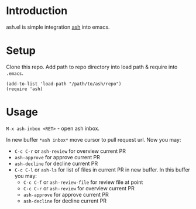 # Introduction

ash.el is simple integration [ash](https://github.com/seletskiy/ash)
into emacs.

# Setup

Clone this repo. Add path to repo directory into load path & require
into `.emacs`.

```elisp
(add-to-list 'load-path "/path/to/ash/repo")
(require 'ash)
```

# Usage

`M-x ash-inbox <RET>` - open ash inbox.

In new buffer `*ash inbox*` move cursor to pull request url. Now you
may:
- `C-c C-r` or `ash-review` for overview current PR
- `ash-approve` for approve current PR
- `ash-decline` for decline current PR
- `C-c C-l` or `ash-ls` for list of files in current PR in new buffer. In this
buffer you may:
    - `C-c C-f` or `ash-review-file` for review file at point
    - `C-c C-r` or `ash-review` for overview current PR
    - `ash-approve` for approve current PR
    - `ash-decline` for decline current PR
